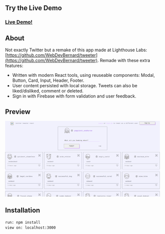 ## Try the Live Demo

### [Live Demo!](https://twitterreact.vercel.app/)

## About

Not exactly Twitter but a remake of this app made at Lighthouse Labs: [https://github.com/WebDevBernard/tweeter](https://github.com/WebDevBernard/tweeter). Remade with these extra features:

- Written with modern React tools, using reuseable components: Modal, Button, Card, Input, Header, Footer.
- User content persisted with local storage. Tweets can also be liked/disliked, comment or deleted.
- Sign in with Firebase with form validation and user feedback.

## Preview

!["twitter tweeter react"](https://raw.githubusercontent.com/WebDevBernard/Portfolio/main/docs/twitter.png)

## Installation

`run: npm install`<br/>
`view on: localhost:3000`
